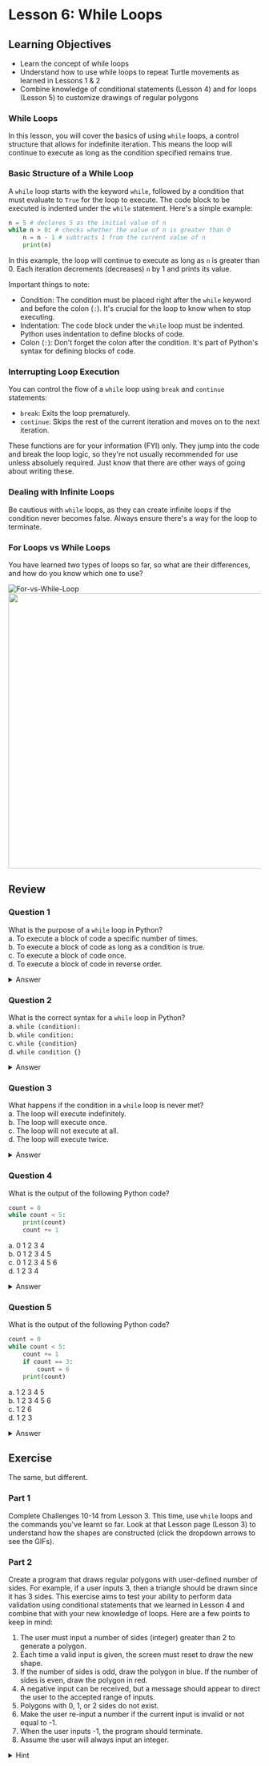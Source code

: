 # Lesson 6: While Loops

## Learning Objectives
- Learn the concept of while loops
- Understand how to use while loops to repeat Turtle movements as learned in Lessons 1 & 2
- Combine knowledge of conditional statements (Lesson 4) and for loops (Lesson 5) to customize drawings of regular polygons

### While Loops

In this lesson, you will cover the basics of using `while` loops, a control structure that allows for indefinite iteration. This means the loop will continue to execute as long as the condition specified remains true.

### Basic Structure of a While Loop
A `while` loop starts with the keyword `while`, followed by a condition that must evaluate to `True` for the loop to execute. The code block to be executed is indented under the `while` statement. Here's a simple example:

```python
n = 5 # declares 5 as the initial value of n
while n > 0: # checks whether the value of n is greater than 0
    n = n - 1 # subtracts 1 from the current value of n
    print(n)
```

In this example, the loop will continue to execute as long as `n` is greater than 0. Each iteration decrements (decreases) `n` by 1 and prints its value.

Important things to note:
- Condition: The condition must be placed right after the `while` keyword and before the colon (`:`). It's crucial for the loop to know when to stop executing.
- Indentation: The code block under the `while` loop must be indented. Python uses indentation to define blocks of code.
- Colon (`:`): Don't forget the colon after the condition. It's part of Python's syntax for defining blocks of code.

### Interrupting Loop Execution

You can control the flow of a `while` loop using `break` and `continue` statements:

- `break`: Exits the loop prematurely.
- `continue`: Skips the rest of the current iteration and moves on to the next iteration.

These functions are for your information (FYI) only. They jump into the code and break the loop logic, so they're not usually recommended for use unless absoluely required. Just know that there are other ways of going about writing these.

### Dealing with Infinite Loops

Be cautious with `while` loops, as they can create infinite loops if the condition never becomes false. Always ensure there's a way for the loop to terminate.

### For Loops vs While Loops

You have learned two types of loops so far, so what are their differences, and how do you know which one to use?

![For-vs-While-Loop](https://github.com/The-Logic-Coders/turtle-program/assets/97239180/a7c62181-3dc3-4c3d-80d4-f6b3f84e11f7)
<img src="https://github.com/The-Logic-Coders/turtle-program/assets/97239180/99952eb9-05b8-4a74-9d6f-3c6f584c9e10" width="550">

## Review

### Question 1
What is the purpose of a `while` loop in Python?  
a. To execute a block of code a specific number of times.  
b. To execute a block of code as long as a condition is true.  
c. To execute a block of code once.  
d. To execute a block of code in reverse order.

<details>
<summary>Answer</summary>
b
</details>

### Question 2
What is the correct syntax for a `while` loop in Python?  
a. `while (condition):`  
b. `while condition:`  
c. `while {condition}`  
d. `while condition {}`

<details>
<summary>Answer</summary>
b
</details>

### Question 3
What happens if the condition in a `while` loop is never met?  
a. The loop will execute indefinitely.  
b. The loop will execute once.  
c. The loop will not execute at all.  
d. The loop will execute twice.

<details>
<summary>Answer</summary>
c
</details>

### Question 4
What is the output of the following Python code?

```python
count = 0
while count < 5:
    print(count)
    count += 1
```

a. 0 1 2 3 4  
b. 0 1 2 3 4 5  
c. 0 1 2 3 4 5 6  
d. 1 2 3 4

<details>
<summary>Answer</summary>
a
</details>

### Question 5
What is the output of the following Python code?

```python
count = 0
while count < 5:
    count += 1
    if count == 3:
        count = 6
    print(count)
```

a. 1 2 3 4 5  
b. 1 2 3 4 5 6  
c. 1 2 6  
d. 1 2 3

<details>
<summary>Answer</summary>
c
</details>

## Exercise

The same, but different.  

### Part 1
Complete Challenges 10-14 from Lesson 3. This time, use `while` loops and the commands you've learnt so far. Look at that Lesson page (Lesson 3) to understand how the shapes are constructed (click the dropdown arrows to see the GIFs).

### Part 2
Create a program that draws regular polygons with user-defined number of sides. For example, if a user inputs 3, then a triangle should be drawn since it has 3 sides. This exercise aims to test your ability to perform data validation using conditional statements that we learned in Lesson 4 and combine that with your new knowledge of loops. Here are a few points to keep in mind:
1. The user must input a number of sides (integer) greater than 2 to generate a polygon.
2. Each time a valid input is given, the screen must reset to draw the new shape.
3. If the number of sides is odd, draw the polygon in blue. If the number of sides is even, draw the polygon in red.
4. A negative input can be received, but a message should appear to direct the user to the accepted range of inputs.
5. Polygons with 0, 1, or 2 sides do not exist.
6. Make the user re-input a number if the current input is invalid or not equal to -1.
7. When the user inputs -1, the program should terminate.
8. Assume the user will always input an integer.

<details>
<summary>Hint</summary>
Attempt each challenge first. If you are stuck, you can refer to the Scripts (Answer Key) > Lesson 3 Scripts folder, where there will be a sample solution for each of the challenges (only one of the many ways that you can create each image!). This exercise is meant to boost your creativity and learn programming concepts using Turtle along the way!
</details>